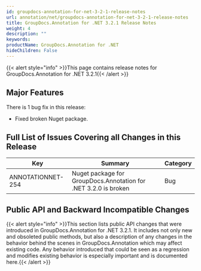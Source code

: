 ```yaml
---
id: groupdocs-annotation-for-net-3-2-1-release-notes
url: annotation/net/groupdocs-annotation-for-net-3-2-1-release-notes
title: GroupDocs.Annotation for .NET 3.2.1 Release Notes
weight: 4
description: ""
keywords: 
productName: GroupDocs.Annotation for .NET
hideChildren: False
---
```

{{< alert style="info" >}}This page contains release notes for GroupDocs.Annotation for .NET 3.2.1{{< /alert >}}

## Major Features

There is 1 bug fix in this release:

*   Fixed broken Nuget package.

## Full List of Issues Covering all Changes in this Release

| Key | Summary | Category |
| --- | --- | --- |
| ANNOTATIONNET-254 | Nuget package for GroupDocs.Annotation for .NET 3.2.0 is broken | Bug |

## Public API and Backward Incompatible Changes

{{< alert style="info" >}}This section lists public API changes that were introduced in GroupDocs.Annotation for .NET 3.2.1. It includes not only new and obsoleted public methods, but also a description of any changes in the behavior behind the scenes in GroupDocs.Annotation which may affect existing code. Any behavior introduced that could be seen as a regression and modifies existing behavior is especially important and is documented here.{{< /alert >}}
